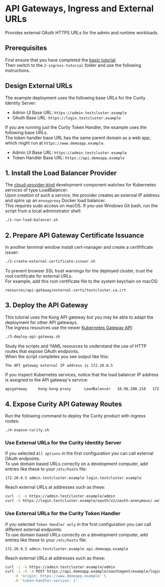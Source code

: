 # API Gateways, Ingress and External URLs

Provides external OAuth HTTPS URLs for the admin and runtime workloads.

## Prerequisites

First ensure that you have completed the [basic tutorial](../1-basic-tutorial/README.md).\
Then switch to the `2-ingress-tutorial` folder and use the following instructions.

## Design External URLs

The example deployment uses the following base URLs for the Curity Identity Server:

- Admin UI Base URL: `https://admin.testcluster.example`
- OAuth Base URL: `https://login.testcluster.example`

If you are running just the Curity Token Handler, the example uses the following base URLs.\
The token handler base URL has the same parent domain as a web app, which might run at `https://www.demoapp.example`.

- Admin UI Base URL: `https://admin.testcluster.example`
- Token Handler Base URL: `https://api.demoapp.example`

## 1. Install the Load Balancer Provider

The [cloud-provider-kind](https://github.com/kubernetes-sigs/cloud-provider-kind) development component watches for Kubernetes services of type LoadBalancer.\
Upon creation of such a service, the provider creates an external IP address and spins up an `envoyproxy` Docker load balancer.\
This requires sudo access on macOS. If you use Windows Git bash, run the script from a local administrator shell:

```bash
./1-run-load-balancer.sh
```

## 2. Prepare API Gateway Certificate Issuance

In another terminal window install cert-manager and create a certifificate issuer:

```bash
./2-create-external-certificate-issuer.sh
```

To prevent browser SSL trust warnings for the deployed cluster, trust the root certificate for external URLs.\
For example, add this root certificate file to the system keychain on macOS:

```text
resources/api-gateway/external-certs/testcluster.ca.crt
```

## 3. Deploy the API Gateway

This tutorial uses the Kong API gateway but you may be able to adapt the deployment for other API gateways.\
The ingress resources use the newer [Kubernetes Gateway API](https://gateway-api.sigs.k8s.io/):

```bash
./3-deploy-api-gateway.sh
```

Study the scripts and YAML resources to understand the use of HTTP routes that expose OAuth endpoints.\
When the script completes you see output like this:

```text
The API gateway external IP address is 172.20.0.5
```

If you inspect Kubernetes services, notice that the load balancer IP address is assigned to the API gateway's service:

```bash
apigateway     kong-kong-proxy      LoadBalancer   10.96.200.210   172.20.0.5    80:32742/TCP,443:32181/TCP
```

## 4. Expose Curity API Gateway Routes

Run the following command to deploy the Curity product with ingress routes:

```bash
./4-expose-curity.sh
```

### Use External URLs for the Curity Identity Server

If you selected `All options` in the first configuration you can call external OAuth endpoints.\
To use domain based URLs correctly on a development computer, add entries like these to your `/etc/hosts` file:

```text
172.20.0.5 admin.testcluster.example login.testcluster.example
```

Reach external URLs at addresses such as these:

```bash
curl -i -k https://admin.testcluster.example/admin
curl -k https://login.testcluster.example/oauth/v2/oauth-anonymous/.well-known/openid-configuration
```

### Use External URLs for the Curity Token Handler

If you selected `Token Handler only` in the first configuration you can call different external endpoints.\
To use domain based URLs correctly on a development computer, add entries like these to your `/etc/hosts` file:

```text
172.20.0.5 admin.testcluster.example api.demoapp.example
```

Reach external URLs at addresses such as these:

```bash
curl -i -k https://admin.testcluster.example/admin
curl -i -k -X POST https://api.demoapp.example/oauthagent/example/login/start \
    -H 'origin: https://www.demoapp.example' \
    -H 'token-handler-version: 1'
```
